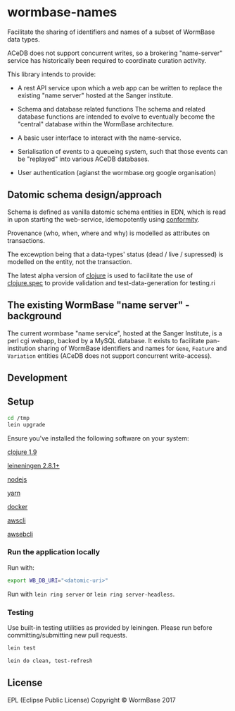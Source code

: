 # wormbase-names

Facilitate the sharing of identifiers and names of a subset of
WormBase data types.

ACeDB does not support concurrent writes, so a brokering "name-server"
service has historically been required to coordinate curation activity.

This library intends to provide:

 - A rest API service upon which a web app can be written to replace
   the existing "name server" hosted at the Sanger institute.

 - Schema and database related functions
   The schema and related database functions are intended to evolve to
   eventually become the "central" database within the WormBase
   architecture.
   
 - A basic user interface to interact with the name-service.
 
 - Serialisation of events to a queueing system, such that those
   events can be "replayed" into various ACeDB databases.
   
 - User authentication (agianst the wormbase.org google organisation)
 
## Datomic schema design/approach
Schema is defined as vanilla datomic schema entities in EDN, which is
read in upon starting the web-service, idemopotently using
[conformity][1].

Provenance (who, when, where and why) is
modelled as attributes on transactions.

The excewption being that a data-types' status (dead / live /
supressed) is modelled on the entity, not the transaction.

The latest alpha version of [clojure][2] is used to facilitate the use
of [clojure.spec][3] to provide validation and test-data-generation for
testing.ri

## The existing WormBase "name server" - background
The current wormbase "name service", hosted at the Sanger Institute,
is a perl cgi webapp, backed by a MySQL database.  It exists to
facilitate pan-institution sharing of WormBase identifiers and names
for `Gene`, `Feature` and `Variation` entities (ACeDB does not support
concurrent write-access).

## Development

## Setup

```bash
cd /tmp
lein upgrade
```
Ensure you've installed the following software on your system:

[clojure 1.9][4]

[leineningen 2.8.1+][5]

[nodejs][6]

[yarn][7]

[docker][8]

[awscli][9]

[awsebcli][10]

	
### Run the application locally
Run with:

```bash
export WB_DB_URI="<datomic-uri>"
```

Run with `lein ring server` or `lein ring server-headless`.


### Testing
Use built-in testing utilities as provided by leiningen.
Please run before committing/submitting new pull requests.

```bash
lein test
```

```bash
lein do clean, test-refresh
```

## License
EPL (Eclipse Public License)
Copyright ©  WormBase 2017

[1]: https://github.com/rkneufeld/conformity
[2]: https://clojure.org/community/downloads
[3]: https://clojure.org/about/spec
[4]: https://clojure.org/guides/getting_started
[5]: https://leiningen.org/
[6]: https://nodejs.org/en/
[7]: https://yarnpkg.com/en/docs/install
[8]: https://docs.docker.com/install/
[9]: https://docs.aws.amazon.com/cli/latest/userguide/installing.html 
[10]: https://docs.aws.amazon.com/elasticbeanstalk/latest/dg/eb-cli3-install.html

